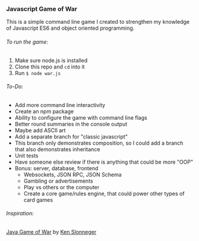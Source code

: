 ### Javascript Game of War

This is a simple command line game I created to strengthen my knowledge of
Javascript ES6 and object oriented programming.

###### To run the game:
1. Make sure node.js is installed
2. Clone this repo and `cd` into it
3. Run `$ node war.js`

###### To-Do:
- Add more command line interactivity
- Create an npm package
- Ability to configure the game with command line flags
- Better round summaries in the console output
- Maybe add ASCII art
- Add a separate branch for "classic javascript"
- This branch only demonstrates composition,
  so I could add a branch that also demonstrates inheritance
- Unit tests
- Have someone else review if there is anything that could be more "OOP"
- Bonus: server, database, frontend
	- Websockets, JSON RPC, JSON Schema
	- Gambling or advertisements
	- Play vs others or the computer
	- Create a core game/rules engine, that could power other types of card games

###### Inspiration:
[Java Game of War](http://homepage.divms.uiowa.edu/~slonnegr/oosd/22OOD.pdf)
by [Ken Slonneger](http://homepage.divms.uiowa.edu/~slonnegr/)

